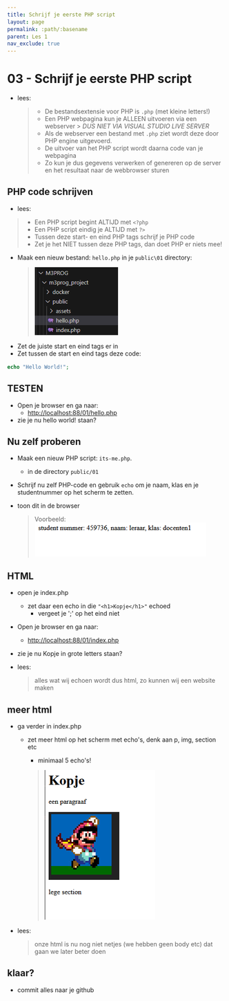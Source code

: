 ```yaml
---
title: Schrijf je eerste PHP script
layout: page
permalink: :path/:basename
parent: Les 1
nav_exclude: true
---
```


# 03 - Schrijf je eerste PHP script

- lees:
    > - De bestandsextensie voor PHP is `.php` (met kleine letters!)  
    > - Een PHP webpagina kun je ALLEEN uitvoeren via een webserver 
        > *DUS NIET VIA VISUAL STUDIO LIVE SERVER*
    > - Als de webserver een bestand met `.php` ziet wordt deze door PHP engine uitgevoerd.
    > - De uitvoer van het PHP script wordt daarna code van je webpagina
    > - Zo kun je dus gegevens verwerken of genereren op de server en het resultaat naar de webbrowser sturen


## PHP code schrijven

- lees:
> - Een PHP script begint ALTIJD met `<?php `
> - Een PHP script eindig je ALTIJD met `?>`
> - Tussen deze start- en eind PHP tags schrijf je PHP code
> - Zet je het NIET tussen deze PHP tags, dan doet PHP er niets mee!

- Maak een nieuw bestand: `hello.php` in je `public\01` directory:
    > ![](img/hello.PNG)
- Zet de juiste start en eind tags er in
- Zet tussen de start en eind tags deze code:

```php
echo "Hello World!";
```

## TESTEN

- Open je browser en ga naar:
    - [http://localhost:88/01/hello.php](http://localhost:88/01/hello.php)
- zie je nu hello world! staan?

## Nu zelf proberen

- Maak een nieuw PHP script: `its-me.php`.
    - in de directory `public/01`

- Schrijf nu zelf PHP-code en gebruik `echo` om je naam, klas en je studentnummer op het scherm te zetten.
- toon dit in de browser
    > Voorbeeld:  
    > ![](img/itsme.PNG)


## HTML 

- open je index.php
    - zet daar een echo in die `"<h1>Kopje</h1>"` echoed 
        - vergeet je ';' op het eind niet
        
- Open je browser en ga naar:
    - [http://localhost:88/01/index.php](http://localhost:88/01/index.php)
- zie je nu Kopje in grote letters staan?

- lees:
    > alles wat wij echoen wordt dus html, zo kunnen wij een website maken

## meer html

- ga verder in index.php
    - zet meer html op het scherm met echo's, denk aan p, img, section etc
        - minimaal 5 echo's!

        > ![](img/html.PNG)
- lees:
    > onze html is nu nog niet netjes (we hebben geen body etc) dat gaan we later beter doen
## klaar?

- commit alles naar je github
